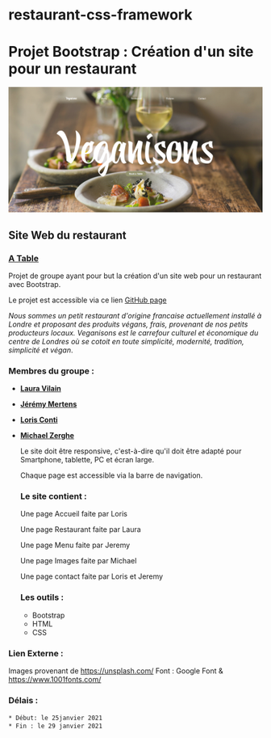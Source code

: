 # restaurant-css-framework

**Projet Bootstrap : Création d'un site pour un restaurant** 
   ======================================================

![Aperçu du projet - capture d’écran](assets/projet.png)

   ## Site Web du restaurant

   ### **[A Table](https://debourgeo.github.io/restaurant-css-framework/index.html)**

  Projet de groupe ayant pour but la création d'un site web pour un restaurant avec Bootstrap.

  Le projet est accessible via ce lien [GitHub page](https://laura-vln.github.io/restaurant-css-framework/)


_Nous sommes un petit restaurant d'origine francaise actuellement installé à Londre et proposant des produits végans, frais, provenant de nos petits producteurs locaux. Veganisons est le carrefour culturel et économique du centre de Londres où se cotoit en toute simplicité, modernité, tradition, simplicité et végan_.


  ### Membres du groupe :
- [**Laura Vilain**](https://github.com/Laura-VLN)
- [**Jérémy Mertens**](https://github.com/JER89)
- [**Loris Conti**](https://github.com/ShinYami)
- [**Michael Zerghe**](https://github.com/Michael-Zerghe)

  Le site doit être responsive, c'est-à-dire qu'il doit être adapté pour Smartphone, tablette, PC et écran large.

  Chaque page est accessible via la barre de navigation.

  ### Le site contient :

  Une page Accueil faite par Loris

  Une page Restaurant faite par Laura

  Une page Menu faite par Jeremy

  Une page Images faite par Michael
  
  Une page contact faite par Loris et Jeremy

  ### Les outils :

    * Bootstrap 
    * HTML
    * CSS


### Lien Externe :

Images provenant de https://unsplash.com/
Font :  Google Font & https://www.1001fonts.com/

### Délais : 

    * Début: le 25janvier 2021
    * Fin : le 29 janvier 2021 

